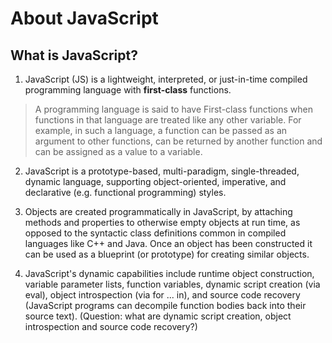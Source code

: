 # About JavaScript

## What is JavaScript?

1. JavaScript (JS) is a lightweight, interpreted, or just-in-time compiled programming language with **first-class** functions.

> A programming language is said to have First-class functions when functions in that language are treated like any other variable. For example, in such a language, a function can be passed as an argument to other functions, can be returned by another function and can be assigned as a value to a variable.

2. JavaScript is a prototype-based, multi-paradigm, single-threaded, dynamic language, supporting object-oriented, imperative, and declarative (e.g. functional programming) styles.

3. Objects are created programmatically in JavaScript, by attaching methods and properties to otherwise empty objects at run time, as opposed to the syntactic class definitions common in compiled languages like C++ and Java. Once an object has been constructed it can be used as a blueprint (or prototype) for creating similar objects.

4. JavaScript's dynamic capabilities include runtime object construction, variable parameter lists, function variables, dynamic script creation (via eval), object introspection (via for ... in), and source code recovery (JavaScript programs can decompile function bodies back into their source text). (Question: what are dynamic script creation, object introspection and source code recovery?)
